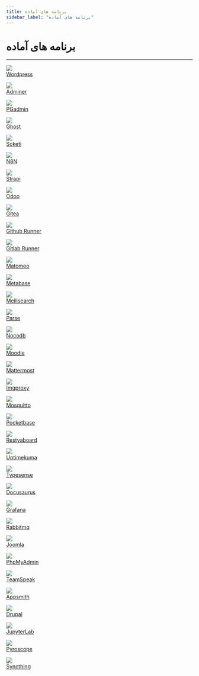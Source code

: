 ```yaml
---
title: برنامه های آماده
sidebar_label: "برنامه های آماده"
---
```


# برنامه های آماده
---

<a href="/ready-application/wordpress/install/" class="platform-icon"><img src="https://s1.chabokan.net/docs/images/wordpress-platform.jpeg" /><br /><span>Wordpress</span></a>

<a href="/ready-application/adminer/install/" class="platform-icon"><img src="https://s1.chabokan.net/docs/images/adminer-platform_tuoU8Fa.jpg" /><br /><span>Adminer</span></a>

<a href="/ready-application/pgadmin/install/" class="platform-icon"><img src="https://s1.chabokan.net/docs/images/postgresql.jpeg" /><br /><span>PGadmin</span></a>

<a href="/ready-application/ghost/" class="platform-icon"><img src="https://s1.chabokan.net/docs/images/ghost-platform.jpeg" /><br /><span>Ghost</span></a>

<a href="/ready-application/soketi/" class="platform-icon"><img src="https://s1.chabokan.net/docs/images/soketi-platform.jpg" /><br /><span>Soketi</span></a>

<a href="/ready-application/n8n/" class="platform-icon"><img src="https://s1.chabokan.net/docs/images/n8n-platform-logo_HXKvplb.jpg" /><br /><span>N8N</span></a>

<a href="/ready-application/strapi/" class="platform-icon"><img src="https://s1.chabokan.net/docs/images/strapi-platform.jpg" /><br /><span>Strapi</span></a>

<a href="/ready-application/odoo/" class="platform-icon"><img src="https://s1.chabokan.net/docs/images/odoo-platform.jpg" /><br /><span>Odoo</span></a>

<a href="/ready-application/gitea/" class="platform-icon"><img src="https://s1.chabokan.net/docs/images/gitea.platform.jpg" /><br /><span>Gitea</span></a>

<a href="/ready-application/githubrunner/" class="platform-icon"><img src="https://s1.chabokan.net/docs/images/github-runner.jpg" /><br /><span>Github Runner</span></a>

<a href="/ready-application/gitlabrunner/" class="platform-icon"><img src="https://s1.chabokan.net/docs/images/gitlab-runner.jpg" /><br /><span>Gitlab Runner</span></a>

<a href="/ready-application/matomo/" class="platform-icon"><img src="https://s1.chabokan.net/docs/images/matomoo-platform.jpg" /><br /><span>Matomoo</span></a>

<a href="/ready-application/metabase/" class="platform-icon"><img src="https://s1.chabokan.net/docs/images/metabase-platform.jpg" /><br /><span>Metabase</span></a>

<a href="/ready-application/meilisearch/" class="platform-icon"><img src="https://s1.chabokan.net/docs/images/meilisearch-platform.jpg" /><br /><span>Meilisearch</span></a>

<a href="/ready-application/parse/" class="platform-icon"><img src="https://s1.chabokan.net/docs/images/parse-platform.jpg" /><br /><span>Parse</span></a>

<a href="/ready-application/nocodb/" class="platform-icon"><img src="https://s1.chabokan.net/docs/images/nokodb_logo_2.jpg" /><br /><span>Nocodb</span></a>

<a href="/ready-application/moodle/" class="platform-icon"><img src="https://s1.chabokan.net/docs/images/moodle-platform.jpg" /><br /><span>Moodle</span></a>

<a href="/ready-application/mattermost/" class="platform-icon"><img src="https://s1.chabokan.net/docs/images/mattermost-platform.jpg" /><br /><span>Mattermost</span></a>

<a href="/ready-application/imgproxy/" class="platform-icon"><img src="https://s1.chabokan.net/docs/images/imgproxy-platform.jpg" /><br /><span>Imgproxy</span></a>

<a href="/ready-application/mosquitto/" class="platform-icon"><img src="https://s1.chabokan.net/docs/images/mosquitto-platform_UeOdYtP.jpg" /><br /><span>Mosquitto</span></a>

<a href="/ready-application/pocketbase/" class="platform-icon"><img src="https://s1.chabokan.net/docs/images/pocketbase-platform_jBX97bc.jpg" /><br /><span>Pocketbase</span></a>

<a href="/ready-application/restyaboard/" class="platform-icon"><img src="https://s1.chabokan.net/docs/images/restyaboard-platform.jpg" /><br /><span>Restyaboard</span></a>

<a href="/ready-application/uptimekuma/" class="platform-icon"><img src="https://s1.chabokan.net/docs/images/uptimekuma-platform.jpg" /><br /><span>Uptimekuma</span></a>

<a href="/ready-application/typesense/" class="platform-icon"><img src="https://s1.chabokan.net/docs/images/typesense-platform-logo.jpg" /><br /><span>Typesense</span></a>

<a href="/ready-application/docusaurus/" class="platform-icon"><img src="https://s1.chabokan.net/docs/images/docusaurus-platform-logo.jpg" /><br /><span>Docusaurus</span></a>

<a href="/ready-application/grafana/" class="platform-icon"><img src="https://s1.chabokan.net/docs/images/grafana-platform.jpg" /><br /><span>Grafana</span></a>

<a href="/ready-application/rabbitmq/" class="platform-icon"><img src="https://s1.chabokan.net/docs/images/rabbitmq-platform.jpeg" /><br /><span>Rabbitmq</span></a>

<a href="/ready-application/joomla/" class="platform-icon"><img src="https://s1.chabokan.net/docs/images/joomla-platfrom.jpeg" /><br /><span>Joomla</span></a>

<a href="/ready-application/phpmyadmin/" class="platform-icon"><img src="https://s1.chabokan.net/docs/images/phpmyadmin-platform.jpeg" /><br /><span>PhpMyAdmin</span></a>

<a href="/ready-application/teamspeak/" class="platform-icon"><img src="https://s1.chabokan.net/docs/images/teamspeak-platform.jpg" /><br /><span>TeamSpeak</span></a>

<a href="/ready-application/appsmith/" class="platform-icon"><img src="https://s1.chabokan.net/docs/images/appsmith-logo-platform_SHyBmPh.jpg" /><br /><span>Appsmith</span></a>

<a href="/ready-application/drupal/" class="platform-icon"><img src="https://s1.chabokan.net/docs/images/drupal-platform.jpeg" /><br /><span>Drupal</span></a>

<a href="/ready-application/jupyterlab/" class="platform-icon"><img src="https://s1.chabokan.net/docs/images/jupyter-platform_rE1YXpe.jpg" /><br /><span>JupyterLab</span></a>

<a href="/ready-application/pyroscope/" class="platform-icon"><img src="https://s1.chabokan.net/docs/images/pyroscope-platform.jpg" /><br /><span>Pyroscope</span></a>

<a href="/ready-application/syncthing/" class="platform-icon"><img src="https://s1.chabokan.net/docs/images/syncthing_logo.jpg" /><br /><span>Syncthing</span></a>
